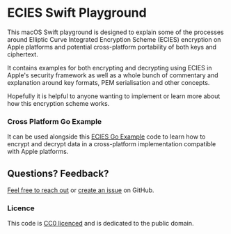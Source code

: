 # ECIES Swift Playground

This macOS Swift playground is designed to explain some of the processes around Elliptic Curve Integrated Encryption Scheme (ECIES) encryption on Apple platforms and potential cross-platform portability of both keys and ciphertext.

It contains examples for both encrypting and decrypting using ECIES in Apple's security framework as well as a whole bunch of commentary and explanation around key formats, PEM serialisation and other concepts.

Hopefully it is helpful to anyone wanting to implement or learn more about how this encryption scheme works.

### Cross Platform Go Example

It can be used alongside this [ECIES Go Example](https://github.com/jedda/ecies-go-example) code to learn how to encrypt and decrypt data in a cross-platform implementation compatible with Apple platforms.

## Questions? Feedback?

[Feel free to reach out](https://jedda.me/about/) or [create an issue](https://github.com/jedda/ecies-swift-playground/issues) on GitHub.

### Licence

This code is [CC0 licenced](https://creativecommons.org/publicdomain/zero/1.0/) and is dedicated to the public domain.

